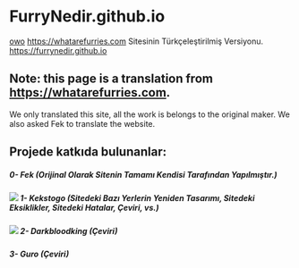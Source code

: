 # FurryNedir.github.io
[owo](https://raw.githubusercontent.com/FurryNedir/FurryNedir.github.io/main/img/graph_preview.png)
https://whatarefurries.com Sitesinin Türkçeleştirilmiş Versiyonu. https://furrynedir.github.io
## Note: this page is a translation from https://whatarefurries.com.
We only translated this site, all the work is belongs to the original maker. We also asked Fek to translate the website.
## Projede katkıda bulunanlar:
##### 0- Fek (Orijinal Olarak Sitenin Tamamı Kendisi Tarafından Yapılmıştır.)
##### ![](https://avatars.githubusercontent.com/u/67545942?s=48&v=4) 1- Kekstogo (Sitedeki Bazı Yerlerin Yeniden Tasarımı, Sitedeki Eksiklikler, Sitedeki Hatalar, Çeviri, vs.)
##### ![](https://avatars.githubusercontent.com/u/71722525?s=48&v=4) 2- Darkbloodking (Çeviri)
##### 3- Guro (Çeviri)


